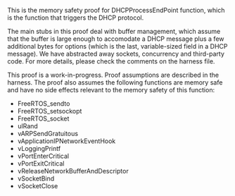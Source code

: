 This is the memory safety proof for DHCPProcessEndPoint function, which is the
function that triggers the DHCP protocol.

The main stubs in this proof deal with buffer management, which assume
that the buffer is large enough to accomodate a DHCP message plus a
few additional bytes for options (which is the last, variable-sized
field in a DHCP message). We have abstracted away sockets, concurrency
and third-party code. For more details, please check the comments on
the harness file.

This proof is a work-in-progress.  Proof assumptions are described in
the harness.  The proof also assumes the following functions are
memory safe and have no side effects relevant to the memory safety of
this function:

* FreeRTOS_sendto
* FreeRTOS_setsockopt
* FreeRTOS_socket
* ulRand
* vARPSendGratuitous
* vApplicationIPNetworkEventHook
* vLoggingPrintf
* vPortEnterCritical
* vPortExitCritical
* vReleaseNetworkBufferAndDescriptor
* vSocketBind
* vSocketClose

